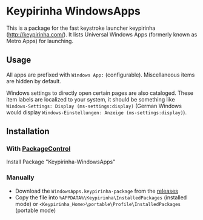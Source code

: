 # Keypirinha WindowsApps

This is a package for the fast keystroke launcher keypirinha (<http://keypirinha.com/>). It lists
Universal Windows Apps (formerly known as Metro Apps) for launching.

## Usage

All apps are prefixed with `Windows App:` (configurable).
Miscellaneous items are hidden by default.

Windows settings to directly open certain pages are also cataloged. These item labels are localized
to your system, it should be something like `Windows-Settings: Display (ms-settings:display)`
(German Windows would display `Windows-Einstellungen: Anzeige (ms-settings:display)`).

## Installation

### With [PackageControl](https://github.com/ueffel/Keypirinha-PackageControl)

Install Package "Keypirinha-WindowsApps"

### Manually

* Download the `WindowsApps.keypirinha-package` from the
  [releases](https://github.com/ueffel/Keypirinha-WindowsApps/releases/latest)
* Copy the file into `%APPDATA%\Keypirinha\InstalledPackages` (installed mode) or
  `<Keypirinha_Home>\portable\Profile\InstalledPackages` (portable mode)
